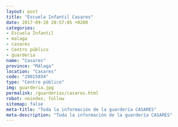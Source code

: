 ```yaml
---
layout: post
title: "Escuela Infantil Casares"
date: 2017-09-20 20:57:05 +0200
categories:
- Escuela Infantil
- malaga
- casares
- Centro público
- guarderia
name: "Casares"
province: "Málaga"
location: "Casares"
code: "29015934"
type: "Centro público"
img: guarderia.jpg
permalink: /guarderias/casares.html
robot: noindex, follow
sitemap: false
meta-title: "Toda la información de la guardería CASARES"
meta-description: "Toda la información de la guardería CASARES"
---
```

